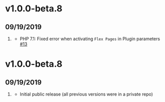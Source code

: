 # v1.0.0-beta.8
##  09/19/2019

1. [](#bugfix)
    * PHP 7.1: Fixed error when activating `Flex Pages` in Plugin parameters [#13](https://github.com/trilbymedia/grav-plugin-flex-objects/issues/13)

# v1.0.0-beta.8
##  09/19/2019

1. [](#new)
    * Initial public release (all previous versions were in a private repo)
